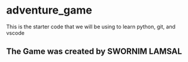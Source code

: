 # adventure_game
This is the starter code that we will be using to learn python, git, and vscode

## The Game was created by SWORNIM LAMSAL
